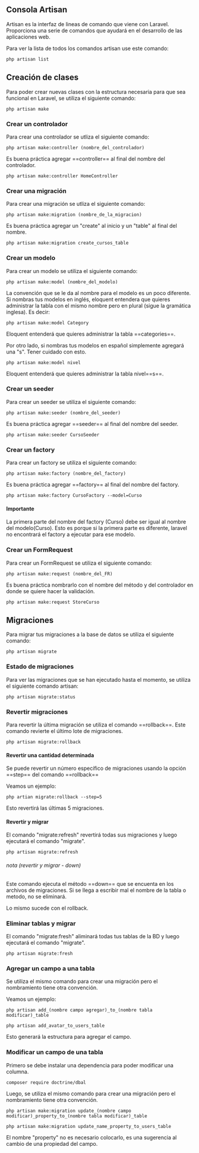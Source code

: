 ## Consola Artisan
Artisan es la interfaz de lineas de comando que viene con Laravel. Proporciona una serie de comandos que ayudará en el desarrollo de las aplicaciones web.

Para ver la lista de todos los comandos artisan use este comando:
```Git
php artisan list
```
## Creación de clases
Para poder crear nuevas clases con la estructura necesaria para que sea funcional en Laravel, se utiliza el siguiente comando:
```Git
php artisan make
```
### Crear un controlador
Para crear una controlador se utliza el siguiente comando:
```Git
php artisan make:controller (nombre_del_controlador)
```
Es buena práctica agregar ==controller== al final del nombre del controlador.
```Git
php artisan make:controller HomeController
```
### Crear una migración
Para crear una migración se utliza el siguiente comando:
```Git
php artisan make:migration (nombre_de_la_migracion)
```
Es buena práctica agregar un "create" al inicio y un "table" al final del nombre.
```Git
php artisan make:migration create_cursos_table
```
### Crear un modelo
Para crear un modelo se utiliza el siguiente comando:
```Git
php artisan make:model (nombre_del_modelo)
```
La convención que  se le da al nombre para el modelo es un poco diferente. Si nombras tus modelos en inglés, eloquent entendera que quieres administrar la tabla con el mismo nombre pero en plural (sigue la gramática inglesa). Es decir:
```Git 
php artisan make:model Category
```
Eloquent entenderá que quieres administrar la tabla ==categories==.

Por otro lado, si nombras tus modelos en español simplemente agregará una "s". Tener cuidado con esto. 
```Git
php artisan make:model nivel
```
Eloquent entenderá que quieres administrar la tabla nivel==s==.
### Crear un seeder
Para crear un seeder se utiliza el siguiente comando:
```Git
php artisan make:seeder (nombre_del_seeder)
```
Es buena práctica agregar ==seeder== al final del nombre del seeder.
```Git
php artisan make:seeder CursoSeeder
```
### Crear un factory
Para crear un factory se utiliza el siguiente comando:
```Git
php artisan make:factory (nombre_del_factory)
```
Es buena práctica agregar ==factory== al final del nombre del factory.
```Git
php artisan make:factory CursoFactory --model=Curso
```
#### Importante
La primera parte del nombre del factory (Curso) debe ser igual al nombre del modelo(Curso). Esto es porque si la primera parte es diferente, laravel no encontrará el factory a ejecutar para ese modelo.
### Crear un FormRequest
Para crear un FormRequest se utiliza el siguiente comando:
```Git
php artisan make:request (nombre_del_FR)
```
Es buena práctica nombrarlo con el nombre del método y del controlador en donde se quiere hacer la validación.
```Git
php artisan make:request StoreCurso
```
## Migraciones
Para migrar tus migraciones a la base de datos se utiliza el siguiente comando:
```Git
php artisan migrate
```
### Estado de migraciones
Para ver las migraciones que se han ejecutado hasta el momento, se utiliza el siguiente comando artisan:
```Git
php artisan migrate:status
```
### Revertir migraciones
Para revertir la última migración se utiliza el comando ==rollback==. Este comando revierte el último lote de migraciones.
```Git
php artisan migrate:rollback
```
#### Revertir una cantidad determinada
Se puede revertir un número específico de migraciones usando la opción ==step== del comando ==rollback== 

Veamos un ejemplo:
```Git
php artian migrate:rollback --step=5
```
Esto revertirá las últimas 5 migraciones.
#### Revertir y migrar
El comando "migrate:refresh" revertirá todas sus migraciones y luego ejecutará el comando "migrate".
```Git
php artisan migrate:refresh
```
###### nota (revertir y migrar - down)
Este comando ejecuta el método ==down== que se encuenta en los archivos de migraciones. Si se llega a escribir mal el nombre de la tabla o metodo, no se eliminará.

Lo mismo sucede con el rollback.
### Eliminar tablas y migrar
El comando "migrate:fresh" aliminará todas tus tablas de la BD y luego ejecutará el comando "migrate".
```Git
php artisan migrate:fresh
```
### Agregar un campo a una tabla
Se utiliza el mismo comando para crear una migración pero el nombramiento tiene otra convención.

Veamos un ejemplo:
```Git
php artisan add_(nombre campo agregar)_to_(nombre tabla modificar)_table
```
```Git
php artisan add_avatar_to_users_table
```
Esto generará la estructura para agregar el campo.
### Modificar un campo de una tabla
Primero se debe instalar una dependencia para poder modificar una columna.
```Git
composer require doctrine/dbal
```
Luego, se utiliza el mismo comando para crear una migración pero el nombramiento tiene otra convención.
```Git
php artisan make:migration update_(nombre campo modificar)_property_to_(nombre tabla modificar)_table
```
```Git
php artisan make:migration update_name_property_to_users_table
```
El nombre "property" no es necesario colocarlo, es una sugerencia al cambio de una propiedad del campo.